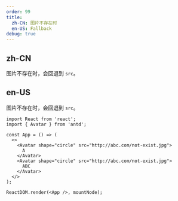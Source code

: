 ```yaml
---
order: 99
title:
  zh-CN: 图片不存在时
  en-US: Fallback
debug: true
---
```


## zh-CN

图片不存在时，会回退到 `src`。

## en-US

图片不存在时，会回退到 `src`。

```tsx
import React from 'react';
import { Avatar } from 'antd';

const App = () => (
  <>
    <Avatar shape="circle" src="http://abc.com/not-exist.jpg">
      A
    </Avatar>
    <Avatar shape="circle" src="http://abc.com/not-exist.jpg">
      ABC
    </Avatar>
  </>
);

ReactDOM.render(<App />, mountNode);
```
